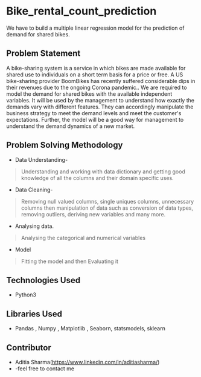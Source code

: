 # Bike_rental_count_prediction
We have to build a multiple linear regression model for the prediction of demand for shared bikes.

## Problem Statement
A bike-sharing system is a service in which bikes are made available for shared use to individuals on a short term basis for a price or free. A US bike-sharing provider BoomBikes has recently suffered considerable dips in their revenues due to the ongoing Corona pandemic.. We are required to model the demand for shared bikes with the available independent variables. It will be used by the management to understand how exactly the demands vary with different features. They can accordingly manipulate the business strategy to meet the demand levels and meet the customer's expectations. Further, the model will be a good way for management to understand the demand dynamics of a new market.

## Problem Solving Methodology
* Data Understanding-
> Understanding and working with data dictionary and getting good knowledge of all the columns and their domain specific uses.
* Data Cleaning-
> Removing null valued columns, single uniques columns, unnecessary columns then manipulation of data such as conversion of data types, removing outliers, deriving new variables and many more.
* Analysing data.
> Analysing the categorical and numerical variables
* Model
> Fitting the model and then Evaluating it

## Technologies Used
- Python3

## Libraries Used
- Pandas , Numpy , Matplotlib , Seaborn, statsmodels, sklearn

## Contributor
* Aditia Sharma(https://www.linkedin.com/in/aditiasharma/)
* -feel free to contact me
